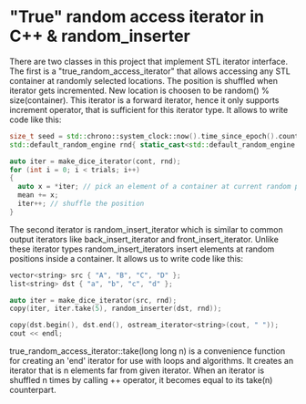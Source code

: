 # "True" random access iterator in C++ &amp; random_inserter

There are two classes in this project that implement STL iterator interface. The first is a "true_random_access_iterator" that allows accessing any STL container at randomly selected locations. The position is shuffled when iterator gets incremented.
New location is choosen to be random() % size(container). This iterator is a forward iterator, hence it only supports increment operator, 
that is sufficient for this iterator type. It allows to write code like this:

```c++
size_t seed = std::chrono::system_clock::now().time_since_epoch().count();
std::default_random_engine rnd{ static_cast<std::default_random_engine::result_type::result_type>(seed) };

auto iter = make_dice_iterator(cont, rnd);
for (int i = 0; i < trials; i++)
{
  auto x = *iter; // pick an element of a container at current random position
  mean += x;
  iter++; // shuffle the position
}
```

The second iterator is random_insert_iterator which is similar to common output iterators like back_insert_iterator and front_insert_iterator. Unlike these iterator types random_insert_iterators insert elements at random positions inside a container. It allows us to write code like this:

```c++
vector<string> src { "A", "B", "C", "D" };
list<string> dst { "a", "b", "c", "d" };

auto iter = make_dice_iterator(src, rnd);
copy(iter, iter.take(5), random_inserter(dst, rnd));

copy(dst.begin(), dst.end(), ostream_iterator<string>(cout, " "));
cout << endl;
```
  
true_random_access_iterator::take(long long n) is a convenience function for creating an 'end' iterator for use with
loops and algorithms. It creates an iterator that is n elements far from given iterator. When an iterator is shuffled n times by calling ++ operator, it becomes equal to its take(n) counterpart.
